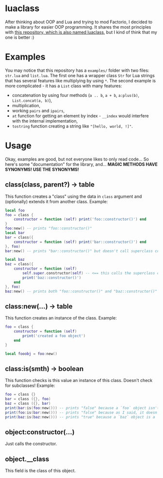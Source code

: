 # luaclass
After thinking about OOP and Lua and trying to mod Factorio, I decided to make a library for easier OOP programming.
It shares the most principles with [this repository, which is also named luaclass](https://github.com/benglard/luaclass), but I kind of think that my one is better :)

# Examples
You may notice that this repository has a `examples/` folder with two files: `str.lua` and `list.lua`.
The first one has a wrapper class `Str` for Lua strings that has several features like multiplying by using `*`.
The second example is more complicated - it has a `List` class with many features:
* concatenation by using four methods (`a .. b`, `a + b`, `a:plus(b)`, `List.concat(a, b)`),
* multiplication,
* working `pairs` and `ipairs`,
* `at` function for getting an element by index - `__index` would interfere with the internal implementation,
* `tostring` function creating a string like `"[hello, world, !]"`.

# Usage
Okay, examples are good, but not everyone likes to only read code...
So here's some "documentation" for the library, and...
**MAGIC METHODS HAVE SYNONYMS! USE THE SYNONYMS!**

## class(class, parent?) -> table
This function creates a "class" using the data in `class` argument and (optionally) extends it from another class.
Example:
```lua
local foo
foo = class {
	constructor = function (self) print('foo::constructor()') end
}
foo:new() -- prints "foo::constructor()"
local bar
bar = class({
	constructor = function (self) print('bar::constructor()') end
}, foo)
bar:new() -- prints "bar::constructor()" but doesn't call superclass constructor!

local baz
baz = class({
	constructor = function (self)
		self.super.constructor(self) -- <== this calls the superclass constructor!
		print('baz::constructor()')
	end
}, foo)
baz:new() -- prints both "foo::constructor()" and "baz::constructor()"
```
## class:new(...) -> table
This function creates an instance of the class.
Example:
```lua
foo = class {
	constructor = function (self)
		print('created a foo object')
	end
}

local fooobj = foo:new()
```
## class:is(smth) -> boolean
This function checks is this value an instance of this class. Doesn't check for subclasses!
Example:
```lua
foo = class {}
bar = class ({}, foo)
baz = class ({}, bar)
print(bar:is(foo:new())) -- prints "false" because a `foo` object isn't a `bar` object
print(foo:is(bar:new())) -- prints "false" because as I said, it doesn't check for subclasses
print(baz:is(baz:new())) -- prints "true" because a `baz` object is a `baz` object
```
## object:constructor(...)
Just calls the constructor.

## object.\_\_class
This field is the class of this object.
